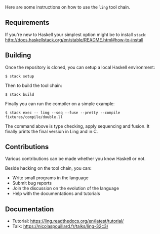 Here are some instructions on how to use the `ling` tool chain.

## Requirements

If you're new to Haskell your simplest option might be to install `stack`: http://docs.haskellstack.org/en/stable/README.html#how-to-install

## Building

Once the repository is cloned, you can setup a local Haskell environment:

```
$ stack setup
```

Then to build the tool chain:

```
$ stack build
```

Finally you can run the compiler on a simple example:

```
$ stack exec -- ling --seq --fuse --pretty --compile fixtures/compile/double.ll
```

The command above is type checking, apply sequencing and fusion. It finally
prints the final version in Ling and in C.

## Contributions

Various contributions can be made whether you know Haskell or not.

Beside hacking on the tool chain, you can:

* Write small programs in the language
* Submit bug reports
* Join the discussion on the evolution of the language
* Help with the documentations and tutorials

## Documentation

* Tutorial: https://ling.readthedocs.org/en/latest/tutorial/
* Talk: https://nicolaspouillard.fr/talks/ling-32c3/
